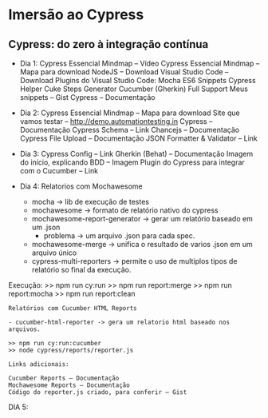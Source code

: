# Imersão ao Cypress

## Cypress: do zero à integração contínua

- Dia 1:
    Cypress Essencial Mindmap – Vídeo
    Cypress Essencial Mindmap – Mapa para download
    NodeJS – Download
    Visual Studio Code – Download
    Plugins do Visual Studio Code:
        Mocha ES6 Snippets
        Cypress Helper
        Cuke Steps Generator
        Cucumber (Gherkin) Full Support
    Meus snippets – Gist
    Cypress – Documentação

- Dia 2:
     Cypress Essencial Mindmap – Mapa para download
    Site que vamos testar – http://demo.automationtesting.in
    Cypress – Documentação
    Cypress Schema – Link
    Chancejs – Documentação
    Cypress File Upload – Documentação
    JSON Formatter & Validator – Link

- Dia 3: 
    Cypress Config – Link
    Gherkin (Behat) – Documentação
    Imagem do início, explicando BDD – Imagem
    Plugin do Cypress para integrar com o Cucumber – Link

- Dia 4:
    Relatorios com Mochawesome

    - mocha -> lib de execução de testes
    - mochawesome -> formato de relatório nativo do cypress
    - mochawesome-report-generator -> gerar um relatório baseado em um .json
        - problema -> um arquivo .json para cada spec.
    - mochawesome-merge -> unifica o resultado de varios .json em um arquivo único
    - cypress-multi-reporters -> permite o uso de multiplos tipos de relatório so final da execução. 

Execução:
    >> npm run cy:run
    >> npm run report:merge
    >> npm run report:mocha
    >> npm run report:clean

    Relatórios com Cucumber HTML Reports

    - cucumber-html-reporter -> gera um relatorio html baseado nos arquivos. 

    >> npm run cy:run:cucumber
    >> node cypress/reports/reporter.js

    Links adicionais:

    Cucumber Reports – Documentação
    Mochawesome Reports – Documentação
    Código do reporter.js criado, para conferir – Gist

DIA 5: 

